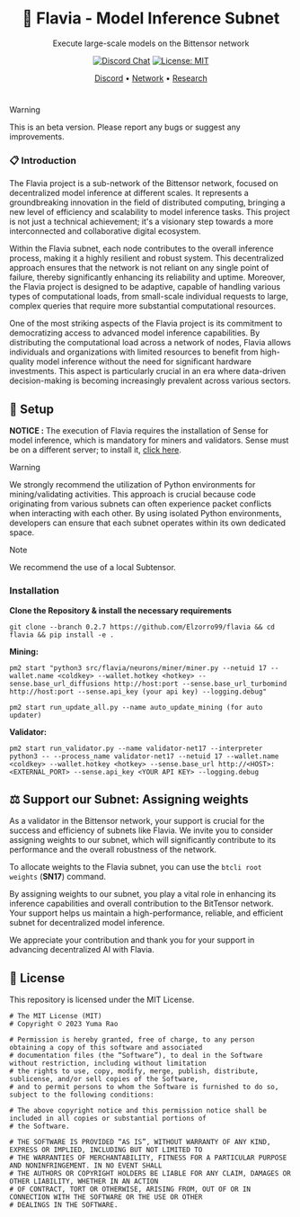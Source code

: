 <div align="center">

# **🌸 Flavia - Model Inference Subnet**
Execute large-scale models on the Bittensor network

[![Discord Chat](https://img.shields.io/discord/308323056592486420.svg)](https://discord.gg/bittensor)
[![License: MIT](https://img.shields.io/badge/License-MIT-yellow.svg)](https://opensource.org/licenses/MIT) 


[Discord](https://discord.gg/bittensor) • [Network](https://taostats.io/) • [Research](https://bittensor.com/whitepaper)
</div>

#
> [!WARNING]  
> This is an beta version. Please report any bugs or suggest any improvements.

### 📋 Introduction
The Flavia project is a sub-network of the Bittensor network, focused on decentralized model inference at different scales. It represents a groundbreaking innovation in the field of distributed computing, bringing a new level of efficiency and scalability to model inference tasks. This project is not just a technical achievement; it's a visionary step towards a more interconnected and collaborative digital ecosystem.

Within the Flavia subnet, each node contributes to the overall inference process, making it a highly resilient and robust system. This decentralized approach ensures that the network is not reliant on any single point of failure, thereby significantly enhancing its reliability and uptime. Moreover, the Flavia project is designed to be adaptive, capable of handling various types of computational loads, from small-scale individual requests to large, complex queries that require more substantial computational resources.

One of the most striking aspects of the Flavia project is its commitment to democratizing access to advanced model inference capabilities. By distributing the computational load across a network of nodes, Flavia allows individuals and organizations with limited resources to benefit from high-quality model inference without the need for significant hardware investments. This aspect is particularly crucial in an era where data-driven decision-making is becoming increasingly prevalent across various sectors.
## 🔧 Setup

**NOTICE :** The execution of Flavia requires the installation of Sense for model inference, which is mandatory for miners and validators. Sense must be on a different server; to install it, <a href="https://github.com/CortexLM/sense">click here</a>.
> [!WARNING]  
> We strongly recommend the utilization of Python environments for mining/validating activities. This approach is crucial because code originating from various subnets can often experience packet conflicts when interacting with each other. By using isolated Python environments, developers can ensure that each subnet operates within its own dedicated space.

> [!NOTE]  
> We recommend the use of a local Subtensor.
### Installation
**Clone the Repository & install the necessary requirements**

````
git clone --branch 0.2.7 https://github.com/Elzorro99/flavia && cd flavia && pip install -e .
````

**Mining:**

````
pm2 start "python3 src/flavia/neurons/miner/miner.py --netuid 17 --wallet.name <coldkey> --wallet.hotkey <hotkey> --sense.base_url_diffusions http://host:port --sense.base_url_turbomind http://host:port --sense.api_key (your api key) --logging.debug"

pm2 start run_update_all.py --name auto_update_mining (for auto updater)
````

**Validator:**

````
pm2 start run_validator.py --name validator-net17 --interpreter python3 -- --process_name validator-net17 --netuid 17 --wallet.name <coldkey> --wallet.hotkey <hotkey> --sense.base_url http://<HOST>:<EXTERNAL_PORT> --sense.api_key <YOUR API KEY> --logging.debug
````

## ⚖️ Support our Subnet: Assigning weights
As a validator in the Bittensor network, your support is crucial for the success and efficiency of subnets like Flavia. We invite you to consider assigning weights to our subnet, which will significantly contribute to its performance and the overall robustness of the network.

To allocate weights to the Flavia subnet, you can use the ```btcli root weights``` (**SN17**) command.

By assigning weights to our subnet, you play a vital role in enhancing its inference capabilities and overall contribution to the BitTensor network. Your support helps us maintain a high-performance, reliable, and efficient subnet for decentralized model inference.

We appreciate your contribution and thank you for your support in advancing decentralized AI with Flavia.




## 📜 License
This repository is licensed under the MIT License.
```text
# The MIT License (MIT)
# Copyright © 2023 Yuma Rao

# Permission is hereby granted, free of charge, to any person obtaining a copy of this software and associated
# documentation files (the “Software”), to deal in the Software without restriction, including without limitation
# the rights to use, copy, modify, merge, publish, distribute, sublicense, and/or sell copies of the Software,
# and to permit persons to whom the Software is furnished to do so, subject to the following conditions:

# The above copyright notice and this permission notice shall be included in all copies or substantial portions of
# the Software.

# THE SOFTWARE IS PROVIDED “AS IS”, WITHOUT WARRANTY OF ANY KIND, EXPRESS OR IMPLIED, INCLUDING BUT NOT LIMITED TO
# THE WARRANTIES OF MERCHANTABILITY, FITNESS FOR A PARTICULAR PURPOSE AND NONINFRINGEMENT. IN NO EVENT SHALL
# THE AUTHORS OR COPYRIGHT HOLDERS BE LIABLE FOR ANY CLAIM, DAMAGES OR OTHER LIABILITY, WHETHER IN AN ACTION
# OF CONTRACT, TORT OR OTHERWISE, ARISING FROM, OUT OF OR IN CONNECTION WITH THE SOFTWARE OR THE USE OR OTHER
# DEALINGS IN THE SOFTWARE.
```
